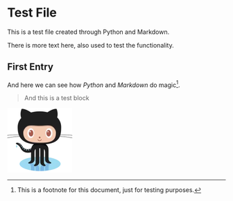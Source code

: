 # Test File

This is a test file created through Python and Markdown.

There is more text here, also used to test the functionality.

## First Entry

And here we can see how *Python* and *Markdown* do magic[^1].

> And this is a test block

![Github image](/assets/github.png)

[^1]: This is a footnote for this document, just for testing purposes.
